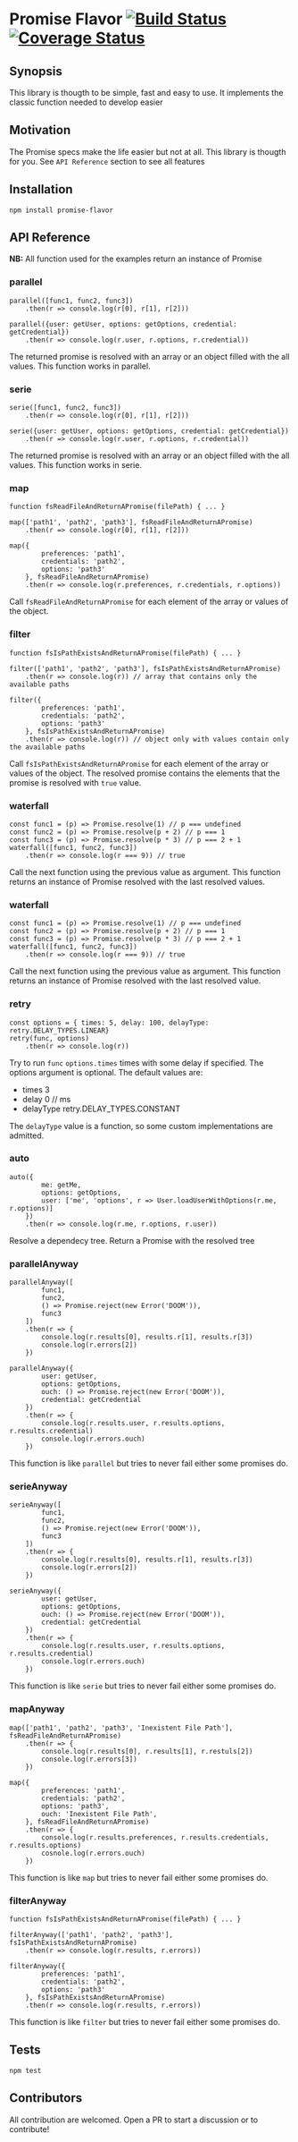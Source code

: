 # Promise Flavor [![Build Status](https://travis-ci.org/allevo/promise-flavor.svg)](https://travis-ci.org/allevo/promise-flavor) [![Coverage Status](https://coveralls.io/repos/github/allevo/promise-flavor/badge.svg)](https://coveralls.io/github/allevo/promise-flavor)

## Synopsis

This library is thougth to be simple, fast and easy to use.
It implements the classic function needed to develop easier

## Motivation

The Promise specs make the life easier but not at all. This library is thougth for you. See `API Reference` section to see all features

## Installation

```
npm install promise-flavor
```

## API Reference
**NB:** All function used for the examples return an instance of Promise

### parallel
```
parallel([func1, func2, func3])
    .then(r => console.log(r[0], r[1], r[2]))
    
parallel({user: getUser, options: getOptions, credential: getCredential})
    .then(r => console.log(r.user, r.options, r.credential))
```
The returned promise is resolved with an array or an object filled with the all values.
This function works in parallel.

### serie
```
serie([func1, func2, func3])
    .then(r => console.log(r[0], r[1], r[2]))
    
serie({user: getUser, options: getOptions, credential: getCredential})
    .then(r => console.log(r.user, r.options, r.credential))
```
The returned promise is resolved with an array or an object filled with the all values.
This function works in serie.

### map
```
function fsReadFileAndReturnAPromise(filePath) { ... }

map(['path1', 'path2', 'path3'], fsReadFileAndReturnAPromise)
    .then(r => console.log(r[0], r[1], r[2]))
    
map({
        preferences: 'path1',
        credentials: 'path2',
        options: 'path3'
    }, fsReadFileAndReturnAPromise)
    .then(r => console.log(r.preferences, r.credentials, r.options))
```
Call `fsReadFileAndReturnAPromise` for each element of the array or values of the object.

### filter
```
function fsIsPathExistsAndReturnAPromise(filePath) { ... }

filter(['path1', 'path2', 'path3'], fsIsPathExistsAndReturnAPromise)
    .then(r => console.log(r)) // array that contains only the available paths
    
filter({
        preferences: 'path1',
        credentials: 'path2',
        options: 'path3'
    }, fsIsPathExistsAndReturnAPromise)
    .then(r => console.log(r)) // object only with values contain only the available paths
```
Call `fsIsPathExistsAndReturnAPromise` for each element of the array or values of the object. The resolved promise contains the elements that the promise is resolved with `true` value.

### waterfall
```
const func1 = (p) => Promise.resolve(1) // p === undefined
const func2 = (p) => Promise.resolve(p + 2) // p === 1
const func3 = (p) => Promise.resolve(p * 3) // p === 2 + 1
waterfall([func1, func2, func3])
    .then(r => console.log(r === 9)) // true
```
Call the next function using the previous value as argument. This function returns an instance of Promise resolved with the last resolved values.

### waterfall
```
const func1 = (p) => Promise.resolve(1) // p === undefined
const func2 = (p) => Promise.resolve(p + 2) // p === 1
const func3 = (p) => Promise.resolve(p * 3) // p === 2 + 1
waterfall([func1, func2, func3])
    .then(r => console.log(r === 9)) // true
```
Call the next function using the previous value as argument. This function returns an instance of Promise resolved with the last resolved value.

### retry
```
const options = { times: 5, delay: 100, delayType: retry.DELAY_TYPES.LINEAR}
retry(func, options)
    .then(r => console.log(r))
```
Try to run `func` `options.times` times with some delay if specified.
The options argument is optional. The default values are:
 * times 3
 * delay 0 // ms
 * delayType retry.DELAY_TYPES.CONSTANT

The `delayType` value is a function, so some custom implementations are admitted.

### auto
```
auto({
        me: getMe,
        options: getOptions,
        user: ['me', 'options', r => User.loadUserWithOptions(r.me, r.options)]
    })
    .then(r => console.log(r.me, r.options, r.user))
```
Resolve a dependecy tree. Return a Promise with the resolved tree


### parallelAnyway
```
parallelAnyway([
        func1,
        func2,
        () => Promise.reject(new Error('DOOM')),
        func3
    ])
    .then(r => {
        console.log(r.results[0], results.r[1], results.r[3])
        console.log(r.errors[2])
    })

parallelAnyway({
        user: getUser,
        options: getOptions,
        ouch: () => Promise.reject(new Error('DOOM')),
        credential: getCredential
    })
    .then(r => {
        console.log(r.results.user, r.results.options, r.results.credential)
        console.log(r.errors.ouch)
    })
```
This function is like `parallel` but tries to never fail either some promises do.


### serieAnyway
```
serieAnyway([
        func1,
        func2,
        () => Promise.reject(new Error('DOOM')),
        func3
    ])
    .then(r => {
        console.log(r.results[0], results.r[1], results.r[3])
        console.log(r.errors[2])
    })

serieAnyway({
        user: getUser,
        options: getOptions,
        ouch: () => Promise.reject(new Error('DOOM')),
        credential: getCredential
    })
    .then(r => {
        console.log(r.results.user, r.results.options, r.results.credential)
        console.log(r.errors.ouch)
    })
```
This function is like `serie` but tries to never fail either some promises do.

### mapAnyway
```
map(['path1', 'path2', 'path3', 'Inexistent File Path'], fsReadFileAndReturnAPromise)
    .then(r => {
        console.log(r.results[0], r.results[1], r.restuls[2])
        console.log(r.errors[3])
    })
    
map({
        preferences: 'path1',
        credentials: 'path2',
        options: 'path3',
        ouch: 'Inexistent File Path',
    }, fsReadFileAndReturnAPromise)
    .then(r => {
        console.log(r.results.preferences, r.results.credentials, r.results.options)
        cosnole.log(r.errors.ouch)
    })
```
This function is like `map` but tries to never fail either some promises do.

### filterAnyway
```
function fsIsPathExistsAndReturnAPromise(filePath) { ... }

filterAnyway(['path1', 'path2', 'path3'], fsIsPathExistsAndReturnAPromise)
    .then(r => console.log(r.results, r.errors))
    
filterAnyway({
        preferences: 'path1',
        credentials: 'path2',
        options: 'path3'
    }, fsIsPathExistsAndReturnAPromise)
    .then(r => console.log(r.results, r.errors))
```
This function is like `filter` but tries to never fail either some promises do.

## Tests
```
npm test
```

## Contributors

All contribution are welcomed. Open a PR to start a discussion or to contribute!

